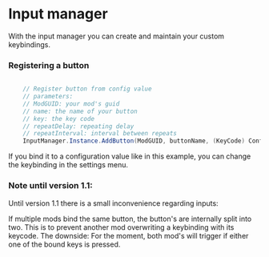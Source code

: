 ﻿# Input manager



With the input manager you can create and maintain your custom keybindings.

### Registering a button

```cs

	// Register button from config value
	// parameters:
	// ModGUID: your mod's guid
	// name: the name of your button
	// key: the key code
	// repeatDelay: repeating delay
	// repeatInterval: interval between repeats
	InputManager.Instance.AddButton(ModGUID, buttonName, (KeyCode) Config["JotunnLibTest", "KeycodeValue"].BoxedValue, 2.0f, 0.1f);

```

If you bind it to a configuration value like in this example, you can change the keybinding in the settings menu.



### Note until version 1.1:

Until version 1.1 there is a small inconvenience regarding inputs:

If multiple mods bind the same button, the button's are internally split into two. This is to prevent another mod overwriting a keybinding with its keycode.
The downside: For the moment, both mod's will trigger if either one of the bound keys is pressed.
